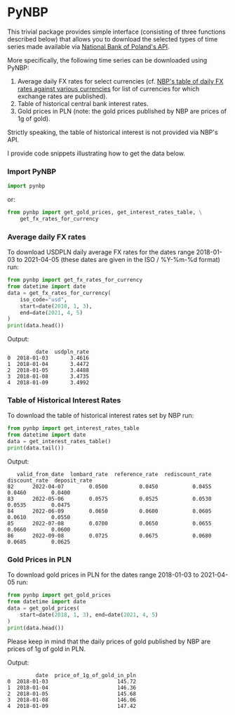 # PyNBP

This trivial package provides simple interface (consisting of three functions described below) 
that allows you to download the selected types of time series made available 
via [National Bank of Poland's API](http://api.nbp.pl/en.html).


More specifically, the following time series can be downloaded using PyNBP:

1. Average daily FX rates for select currencies 
(cf. [NBP's table of daily FX rates against various currencies]() 
for list of currencies for which exchange rates are published).
2. Table of historical central bank interest rates.
3. Gold prices in PLN (note: the gold prices published by NBP are prices of 1g of gold).

Strictly speaking, the table of historical interest is not provided via NBP's API.

I provide code snippets illustrating how to get the data below.


### Import PyNBP

```python
import pynbp
```

or:
```python
from pynbp import get_gold_prices, get_interest_rates_table, \
    get_fx_rates_for_currency
```

### Average daily FX rates
To download USDPLN daily average FX rates for the dates range 2018-01-03 to 2021-04-05 
(these dates are given in the ISO / %Y-%m-%d format) run:

```python
from pynbp import get_fx_rates_for_currency
from datetime import date
data = get_fx_rates_for_currency(
    iso_code="usd", 
    start=date(2018, 1, 3), 
    end=date(2021, 4, 5)
)
print(data.head())
```

Output:
```
         date  usdpln_rate
0  2018-01-03       3.4616
1  2018-01-04       3.4472
2  2018-01-05       3.4488
3  2018-01-08       3.4735
4  2018-01-09       3.4992
```


### Table of Historical Interest Rates
To download the table of historical interest rates set by NBP run:

```python
from pynbp import get_interest_rates_table
from datetime import date
data = get_interest_rates_table()
print(data.tail())
```

Output:
```
   valid_from_date  lombard_rate  reference_rate  rediscount_rate  discount_rate  deposit_rate
82      2022-04-07        0.0500          0.0450           0.0455         0.0460        0.0400
83      2022-05-06        0.0575          0.0525           0.0530         0.0535        0.0475
84      2022-06-09        0.0650          0.0600           0.0605         0.0610        0.0550
85      2022-07-08        0.0700          0.0650           0.0655         0.0660        0.0600
86      2022-09-08        0.0725          0.0675           0.0680         0.0685        0.0625
```



### Gold Prices in PLN
To download gold prices in PLN for the dates range 2018-01-03 to 2021-04-05 run:

```python
from pynbp import get_gold_prices
from datetime import date
data = get_gold_prices(
    start=date(2018, 1, 3), end=date(2021, 4, 5)
)
print(data.head())
```

Please keep in mind that the daily prices of gold published by 
NBP are prices of 1g of gold in PLN. 

Output:
```
         date  price_of_1g_of_gold_in_pln
0  2018-01-03                      145.72
1  2018-01-04                      146.36
2  2018-01-05                      145.68
3  2018-01-08                      146.06
4  2018-01-09                      147.42
```
